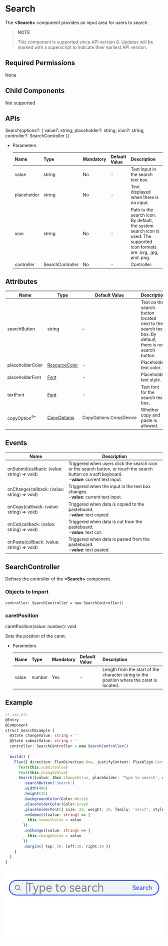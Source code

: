 #  Search

The **\<Search>** component provides an input area for users to search.

> **NOTE**
>
> This component is supported since API version 8. Updates will be marked with a superscript to indicate their earliest API version.

## Required Permissions

None

## Child Components

Not supported

## APIs

Search(options?: { value?: string; placeholder?: string; icon?: string; controller?: SearchController })

- Parameters

  | Name        | Type            | Mandatory  | Default Value | Description                                    |
  | ----------- | ---------------- | ---- | ---- | ---------------------------------------- |
  | value       | string           | No   | -    | Text input in the search text box.                                  |
  | placeholder | string           | No   | -    | Text displayed when there is no input.                              |
  | icon        | string           | No   | -    | Path to the search icon. By default, the system search icon is used. The supported icon formats are .svg, .jpg, and .png.|
  | controller  | SearchController | No   | -    | Controller.                                    |


## Attributes

| Name                     | Type                                    | Default Value | Description                   |
| ----------------------- | ---------------------------------------- | ---- | --------------------- |
| searchButton            | string                                   | –   | Text on the search button located next to the search text box. By default, there is no search button.|
| placeholderColor        | [ResourceColor](../../ui/ts-types.md)    | -    | Placeholder text color.     |
| placeholderFont         | [Font](../../ui/ts-types.md)             | -    | Placeholder text style.   |
| textFont                | [Font](../../ui/ts-types.md)             | -    | Text font for the search text box.          |
| copyOption<sup>9+</sup> | [CopyOptions](ts-basic-components-text.md) | CopyOptions.CrossDevice | Whether copy and paste is allowed.|

## Events

| Name                                      | Description                                    |
| ---------------------------------------- | ---------------------------------------- |
| onSubmit(callback: (value: string) => void) | Triggered when users click the search icon or the search button, or touch the search button on a soft keyboard.<br> -**value**: current text input.|
| onChange(callback: (value: string) => void) | Triggered when the input in the text box changes.<br> -**value**: current text input. |
| onCopy(callback: (value: string) => void) | Triggered when data is copied to the pasteboard.<br> -**value**: text copied.     |
| onCut(callback: (value: string) => void) | Triggered when data is cut from the pasteboard.<br> -**value**: text cut.     |
| onPaste(callback: (value: string) => void) | Triggered when data is pasted from the pasteboard.<br> -**value**: text pasted.     |

## SearchController

Defines the controller of the **\<Search>** component.

### Objects to Import
```
controller: SearchController = new SearchController()
```
### caretPosition

caretPosition(value: number): void

Sets the position of the caret.

- Parameters

  | Name  | Type  | Mandatory  | Default Value | Description             |
  | ----- | ------ | ---- | ---- | ----------------- |
  | value | number | Yes   | -    | Length from the start of the character string to the position where the caret is located.|



##  Example

```ts
// xxx.ets
@Entry
@Component
struct SearchExample {
  @State changeValue: string = ''
  @State submitValue: string = ''
  controller: SearchController = new SearchController()

  build() {
    Flex({ direction: FlexDirection.Row, justifyContent: FlexAlign.Center, alignItems: ItemAlign.Center }) {
      Text(this.submitValue)
      Text(this.changeValue)
      Search({value: this.changeValue, placeholder: 'Type to search', controller: this.controller})
        .searchButton('Search')
        .width(400)
        .height(35)
        .backgroundColor(Color.White)
        .placeholderColor(Color.Grey)
        .placeholderFont({ size: 26, weight: 10, family: 'serif', style: FontStyle.Normal })
        .onSubmit((value: string) => {
          this.submitValue = value
        })
        .onChange((value: string) => {
          this.changeValue = value
        })
        .margin({ top: 30, left:10, right:10 })
    }
  }
}
```
![search](figures/search.png)
